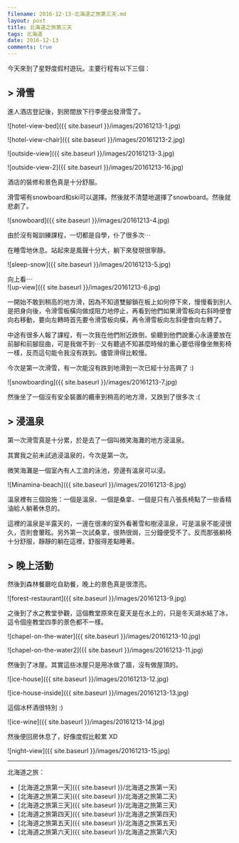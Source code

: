 ```yaml
---
filename: 2016-12-13-北海道之旅第三天.md
layout: post
title: 北海道之旅第三天
tags: 北海道
date: 2016-12-13
comments: true
---
```

今天來到了星野度假村遊玩。主要行程有以下三個：

## > 滑雪
進人酒店登記後，到房間放下行李便出發滑雪了。

![hotel-view-bed]({{ site.baseurl }}/images/20161213-1.jpg)

![hotel-view-chair]({{ site.baseurl }}/images/20161213-2.jpg)

![outside-view]({{ site.baseurl }}/images/20161213-3.jpg)

![outside-view-2]({{ site.baseurl }}/images/20161213-16.jpg)

酒店的裝修和景色真是十分舒服。

滑雪場有snowboard和ski可以選擇。然後就不清楚地選擇了snowboard。然後就悲劇了。

![snowboard]({{ site.baseurl }}/images/20161213-4.jpg)

由於沒有報訓練課程，一切都是自學，仆了很多次⋯

在睡雪地休息。站起來是風聲十分大，躺下來發現很寧靜。

![sleep-snow]({{ site.baseurl }}/images/20161213-5.jpg)

向上看⋯  
![up-view]({{ site.baseurl }}/images/20161213-6.jpg)

一開始不敢到稍高的地方滑，因為不知道雙腳鎖在板上如何停下來，慢慢看到別人是把身向後，令滑雪板橫向做成阻力地停止，再看到他們如果滑雪板向右斜時便會向右移動，要向左轉時首先要令滑雪板向橫，再令滑雪板向左斜便會向左轉了。

中途有很多人報了課程，有一次我在他們附近跌倒，偷聽到他們說重心永遠要放在前腳和前腳屈曲，可是我做不到⋯又有聽過不知甚麼時候的重心要低得像坐無影椅一樣，反而這句能令我沒有跌到。儘管滑得比較慢。

今次是第一次滑雪，有一次能沒有跌到地滑到一次已經十分高興了 :)

![snowboarding]({{ site.baseurl }}/images/20161213-7.jpg)

然後坐了一個沒有安全裝置的纜車到稍高的地方滑，又跌到了很多次 :(

## > 浸溫泉

第一次滑雪真是十分累，於是去了一個叫微笑海灘的地方浸溫泉。

其實我之前未試過浸溫泉的，今次是第一次。

微笑海灘是一個室內有人工浪的泳池，旁邊有溫泉可以浸。

![Minamina-beach]({{ site.baseurl }}/images/20161213-8.jpg)

溫泉裡有三個設施：一個是溫泉、一個是桑拿、一個是只有八張長椅點了一些香精油給人躺著休息的。

這裡的溫泉是半露天的，一邊在很凍的室外看著雪和樹浸溫泉，可是溫泉不能浸很久，否則會暈眩。另外第一次試桑拿，很熱很焗，三分鐘便受不了。反而那張躺椅十分舒服，靜靜的躺在這裡，舒服得差點睡著。

## > 晚上活動

然後到森林餐廳吃自助餐，晚上的景色真是很漂亮。

![forest-restaurant]({{ site.baseurl }}/images/20161213-9.jpg)

之後到了水之教堂參觀，這個教堂原來在夏天是在水上的，只是冬天湖水結了冰，這令個座教堂四季的景色都不一樣。

![chapel-on-the-water]({{ site.baseurl }}/images/20161213-10.jpg)

![chapel-on-the-water2]({{ site.baseurl }}/images/20161213-11.jpg)

然後到了冰屋。其實這些冰屋只是用冰做了牆，沒有做屋頂的。

![ice-house]({{ site.baseurl }}/images/20161213-12.jpg)

![ice-house-inside]({{ site.baseurl }}/images/20161213-13.jpg)

這個冰杯酒很特別 :)

![ice-wine]({{ site.baseurl }}/images/20161213-14.jpg)

然後便回房休息了，好像度假比較累 XD

![night-view]({{ site.baseurl }}/images/20161213-15.jpg)

---
北海道之旅：

* [北海道之旅第一天]({{ site.baseurl }}/北海道之旅第一天)
* [北海道之旅第二天]({{ site.baseurl }}/北海道之旅第二天)
* [北海道之旅第三天]({{ site.baseurl }}/北海道之旅第三天)
* [北海道之旅第四天]({{ site.baseurl }}/北海道之旅第四天)
* [北海道之旅第五天]({{ site.baseurl }}/北海道之旅第五天)
* [北海道之旅第六天]({{ site.baseurl }}/北海道之旅第六天)